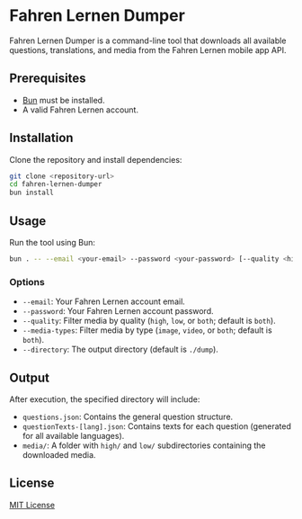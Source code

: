 # Fahren Lernen Dumper

Fahren Lernen Dumper is a command-line tool that downloads all available questions, translations, and media from the Fahren Lernen mobile app API.

## Prerequisites

- [Bun](https://bun.sh/) must be installed.
- A valid Fahren Lernen account.

## Installation

Clone the repository and install dependencies:

```sh
git clone <repository-url>
cd fahren-lernen-dumper
bun install
```

## Usage

Run the tool using Bun:

```sh
bun . -- --email <your-email> --password <your-password> [--quality <high/low/both>] [--directory <./dump>] [--media-types <image/video/both>]
```

### Options

- `--email`: Your Fahren Lernen account email.
- `--password`: Your Fahren Lernen account password.
- `--quality`: Filter media by quality (`high`, `low`, or `both`; default is `both`).
- `--media-types`: Filter media by type (`image`, `video`, or `both`; default is `both`).
- `--directory`: The output directory (default is `./dump`).

## Output

After execution, the specified directory will include:

- `questions.json`: Contains the general question structure.
- `questionTexts-[lang].json`: Contains texts for each question (generated for all available languages).
- `media/`: A folder with `high/` and `low/` subdirectories containing the downloaded media.

## License

[MIT License](LICENSE)
